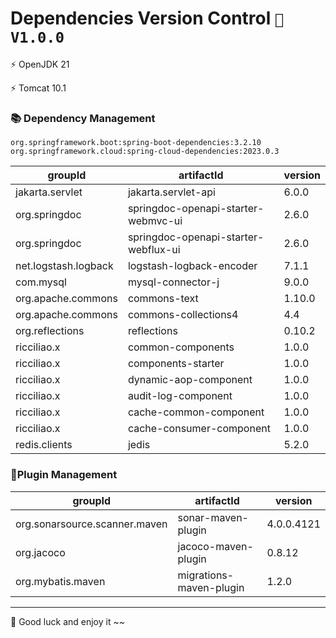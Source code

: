# Dependencies Version Control  `🚀️ V1.0.0`

⚡ OpenJDK 21

⚡ Tomcat 10.1

### 📚 Dependency Management

`org.springframework.boot:spring-boot-dependencies:3.2.10`
`org.springframework.cloud:spring-cloud-dependencies:2023.0.3`

| groupId              | artifactId                           | version |
|----------------------|--------------------------------------|---------|
| jakarta.servlet      | jakarta.servlet-api                  | 6.0.0   |
| org.springdoc        | springdoc-openapi-starter-webmvc-ui  | 2.6.0   |
| org.springdoc        | springdoc-openapi-starter-webflux-ui | 2.6.0   |
| net.logstash.logback | logstash-logback-encoder             | 7.1.1   |
| com.mysql            | mysql-connector-j                    | 9.0.0   |
| org.apache.commons   | commons-text                         | 1.10.0  |
| org.apache.commons   | commons-collections4                 | 4.4     |
| org.reflections      | reflections                          | 0.10.2  |
| ricciliao.x          | common-components                    | 1.0.0   |
| ricciliao.x          | components-starter                   | 1.0.0   |
| ricciliao.x          | dynamic-aop-component                | 1.0.0   |
| ricciliao.x          | audit-log-component                  | 1.0.0   |
| ricciliao.x          | cache-common-component               | 1.0.0   |
| ricciliao.x          | cache-consumer-component             | 1.0.0   |
| redis.clients        | jedis                                | 5.2.0   |

### 🧩Plugin Management

| groupId                       | artifactId              | version    |
|-------------------------------|-------------------------|------------|
| org.sonarsource.scanner.maven | sonar-maven-plugin      | 4.0.0.4121 |
| org.jacoco                    | jacoco-maven-plugin     | 0.8.12     |
| org.mybatis.maven             | migrations-maven-plugin | 1.2.0      |

---

🤖 Good luck and enjoy it ~~
